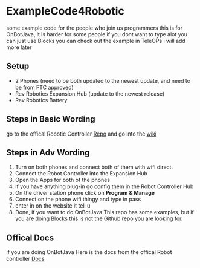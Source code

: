 # ExampleCode4Robotic

some example code for the people who join us programmers
this is for OnBotJava, it is harder for some people if you dont want to type alot you can just use Blocks
you can check out the example in TeleOPs i will add more later

## Setup

- 2 Phones (need to be both updated to the newest update, and need to be from FTC approved)
- Rev Robotics Expansion Hub (update to the newest release)
- Rev Robotics Battery

## Steps in Basic Wording

go to the offical Robotic Controller [Repo](https://github.com/FIRST-Tech-Challenge/FtcRobotController) and go into the [wiki](https://github.com/FIRST-Tech-Challenge/FtcRobotController/wiki)

## Steps in Adv Wording

1. Turn on both phones and connect both of them with wifi direct.
2. Connect the Robot Controller into the Expansion Hub
3. Open the Apps for both of the phones
4. if you have anything plug-in go config them in the Robot Controller Hub
5. On the driver station phone click on **Program & Manage**
6. Connect on the phone wifi thingy and type in pass
7. enter in on the website it tell u 
8. Done, if you want to do OnBotJava This repo has some examples, but if you are doing Blocks this is not the Github repo you are looking for.

## Offical Docs

if you are doing OnBotJava Here is the docs from the offical Robot controller [Docs](https://javadoc.io/doc/org.firstinspires.ftc)
